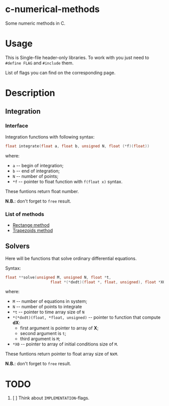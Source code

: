 # c-numerical-methods
Some numeric methods in C.

# Usage

This is Single-file header-only libraries. To work with you just need to `#define FLAG` and `#include` them. 

List of flags you can find on the corresponding page.

# Description

## Integration

### Interface

Integration functions with following syntax: 
```c
float integrate(float a, float b, unsigned N, float (*f)(float))
```
where:
- `a` -- begin of integration;
- `b` -- end of integration;
- `N` -- number of points;
- `*f` -- pointer to float function with `f(float x)` syntax.

These funtions return float number. 

**N.B.**: don't forget to `free` result.

### List of methods

- [Rectange method](https://en.wikipedia.org/wiki/Riemann_sum)
- [Trapezoids method](https://en.wikipedia.org/wiki/Trapezoidal_rule)

## Solvers

Here will be functions that solve ordinary differential equations. 

Syntax:
```c
float **solve(unsigned M, unsigned N, float *t,
                    float *(*dxdt)(float *, float, unsigned), float *X0);
```
where:

- `M` -- number of equations in system;
- `N` -- number of points to integrate
- `*t` -- pointer to time array size of `N`
- `*(*dxdt)(float, *float, unsigned)` --  pointer to function that compute **dX**:
    - first argument is pointer to array of **X**;
    - second argument is `t`;
    - third argument is `M`;
- `*X0` -- pointer to array of initial conditions size of `M`.

These funtions return pointer to float array size of `N`x`M`. 

**N.B.**: don't forget to `free` result.

# TODO

1. [ ] Think about `IMPLEMENTATION`-flags.
